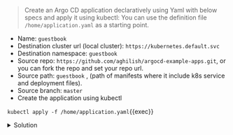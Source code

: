 > Create an Argo CD application declaratively using Yaml with below specs and apply it using kubectl: You can use the definition file `/home/application.yaml` as a starting point.

- Name: `guestbook`
- Destination cluster url (local cluster): `https://kubernetes.default.svc`
- Destination namespace: `guestbook`
- Source repo: `https://github.com/aghilish/argocd-example-apps.git`, or you can fork the repo and set your repo url.
- Source path: `guestbook` , (path of manifests where it include k8s service and deployment files).
- Source branch: `master`
- Create the application using kubectl

`kubectl apply -f /home/application.yaml`{{exec}}

<details>
  <summary>Solution</summary>
  <p>
    <pre>
      <code>
apiVersion: argoproj.io/v1alpha1
kind: Application
metadata:
  name: guestbook
  namespace: argocd
spec:
  destination:
    namespace: guestbook
    server: "https://kubernetes.default.svc"
  project: default
  source:
    path: guestbook
    repoURL: "https://github.com/shahrooz33ce/argocd-example-apps.git"
    targetRevision: master
  syncPolicy:
    syncOptions:
      - CreateNamespace=true
    </code>
      </pre>
    </p>
</details>
